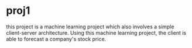 # proj1

this project is a machine learning project which also involves a simple client-server architecture. 
Using this machine learning project, the client is able to forecast a company's stock price.
